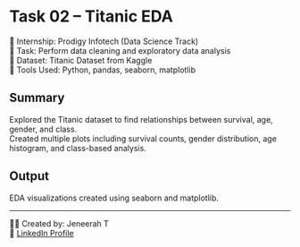 # Task 02 – Titanic EDA

🔹 Internship: Prodigy Infotech (Data Science Track)  
🔹 Task: Perform data cleaning and exploratory data analysis  
🔹 Dataset: Titanic Dataset from Kaggle  
🔹 Tools Used: Python, pandas, seaborn, matplotlib  

## Summary

Explored the Titanic dataset to find relationships between survival, age, gender, and class.  
Created multiple plots including survival counts, gender distribution, age histogram, and class-based analysis.

## Output

EDA visualizations created using seaborn and matplotlib.

---

👩‍💻 Created by: Jeneerah T  
🔗 [LinkedIn Profile](https://www.linkedin.com/in/jeneerah-t)
